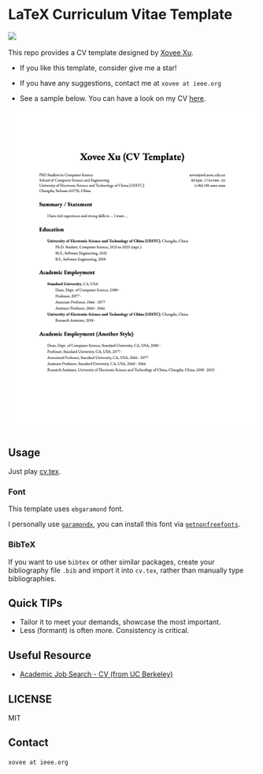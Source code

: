 # LaTeX Curriculum Vitae Template


[![](https://img.shields.io/badge/Overleaf-Use_This_Template_Online-green)](https://www.overleaf.com/latex/templates/xovees-cv-template/rrsmqwhbygcf)

This repo provides a CV template designed by [Xovee Xu](https://xovee.cn).

- If you like this template, consider give me a star!

- If you have any suggestions, contact me at `xovee at ieee.org`

- See a sample below. You can have a look on my CV [here](https://xovee.cn/archive/cv/cv.pdf).

![CV Example](example.png)


## Usage

Just play [cv.tex](https://github.com/Xovee/latex-cv/blob/main/cv.tex).

### Font

This template uses `ebgaramond` font. 

I personally use [`garamondx`](https://www.ctan.org/pkg/garamondx), you can install this font via [`getnonfreefonts`](https://www.google.com/search?q=getnonfreefonts). 

### BibTeX

If you want to use `bibtex` or other similar packages, create your bibliography file `.bib` and import it into `cv.tex`, rather than manually type bibliographies. 

## Quick TIPs

- Tailor it to meet your demands, showcase the most important.
- Less (formant) is often more. Consistency is critical. 

## Useful Resource

- [Academic Job Search - CV (from UC Berkeley)](https://career.berkeley.edu/PhDs/PhDCV)

## LICENSE

MIT

## Contact

`xovee at ieee.org`

